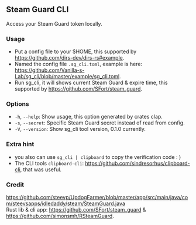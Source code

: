 ## Steam Guard CLI

Access your Steam Guard token locally.

### Usage

- Put a config file to your $HOME, this supported by https://github.com/dirs-dev/dirs-rs#example.
- Named the config file `.sg_cli.toml`, example is
  here: https://github.com/Vanilla-s-Lab/sg_cli/blob/master/example/sg_cli.toml.
- Run sg_cli, it will shows current Steam Guard & expire time, this supported by https://github.com/SFort/steam_guard.

### Options

- `-h`, `--help`: Show usage, this option generated by crates clap.
- `-s`, `--secret`: Specific Steam Guard secret instead of read from config.
- `-V`, `--version`: Show sg_cli tool version, 0.1.0 currently.

### Extra hint

- you also can use `sg_cli | clipboard` to copy the verification code : )
- The CLI tools `clipboard-cli`: https://github.com/sindresorhus/clipboard-cli, that was useful.

### Credit

https://github.com/steevp/UpdogFarmer/blob/master/app/src/main/java/com/steevsapps/idledaddy/steam/SteamGuard.java  
Rust lib & cli app: https://github.com/SFort/steam_guard & https://github.com/simonsmh/RSteamGuard.
